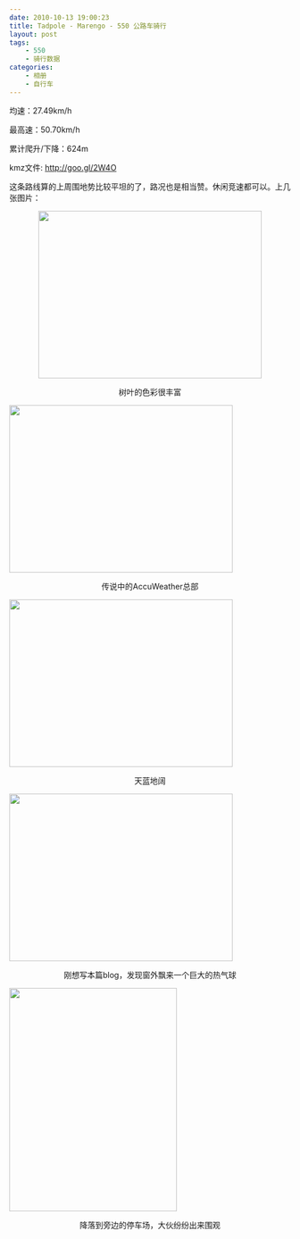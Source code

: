 ```yaml
---
date: 2010-10-13 19:00:23
title: Tadpole - Marengo - 550 公路车骑行
layout: post
tags:
    - 550
    - 骑行数据
categories:
    - 相册
    - 自行车
---
```

均速：27.49km/h

最高速：50.70km/h

累计爬升/下降：624m

kmz文件: <a href="http://goo.gl/2W4O" target="_blank">http://goo.gl/2W4O</a>

这条路线算的上周围地势比较平坦的了，路况也是相当赞。休闲竞速都可以。上几张图片：
<p style="text-align:center;"><!--more--><a href="http://pic.ztpala.com/wp-content/uploads/2010/10/IMG_0361.jpg"><img class="size-medium wp-image-4429  aligncenter" title="IMG_0361" src="http://ztpala.com/wp-content/uploads/2010/10/IMG_0361-400x300.jpg" alt="" width="400" height="300" /></a></p>
<p style="text-align:center;">树叶的色彩很丰富</p>
<a href="http://pic.ztpala.com/wp-content/uploads/2010/10/IMG_0366.jpg"><img class="aligncenter size-medium wp-image-4431" title="IMG_0366" src="http://ztpala.com/wp-content/uploads/2010/10/IMG_0366-400x300.jpg" alt="" width="400" height="300" /></a>
<p style="text-align:center;">传说中的AccuWeather总部</p>
<a href="http://pic.ztpala.com/wp-content/uploads/2010/10/IMG_0366.jpg"></a><a href="http://ztpala.com/wp-content/uploads/2010/10/IMG_0373.jpg"><img class="aligncenter size-medium wp-image-4432" title="IMG_0373" src="http://ztpala.com/wp-content/uploads/2010/10/IMG_0373-400x300.jpg" alt="" width="400" height="300" /></a>
<p style="text-align:center;">天蓝地阔</p>
<a href="http://pic.ztpala.com/wp-content/uploads/2010/10/IMG_0381.jpg"><img class="aligncenter size-medium wp-image-4433" title="IMG_0381" src="http://ztpala.com/wp-content/uploads/2010/10/IMG_0381-400x300.jpg" alt="" width="400" height="300" /></a>
<p style="text-align:center;">刚想写本篇blog，发现窗外飘来一个巨大的热气球</p>
<a href="http://pic.ztpala.com/wp-content/uploads/2010/10/IMG_0384.jpg"><img class="aligncenter size-medium wp-image-4434" title="IMG_0384" src="http://ztpala.com/wp-content/uploads/2010/10/IMG_0384-300x400.jpg" alt="" width="300" height="400" /></a>
<p style="text-align:center;">降落到旁边的停车场，大伙纷纷出来围观</p>
